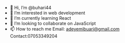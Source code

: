 - 👋 Hi, I’m @buhari44
- 👀 I’m interested in web development
- 🌱 I’m currently learning React
- 💞️ I’m looking to collaborate on JavaScript
- 📫 How to reach me 
Email: adeyemibuari@gmail.com
Contact:07053349204

<!---
buhari44/buhari44 is a ✨ special ✨ repository because its `README.md` (this file) appears on your GitHub profile.
You can click the Preview link to take a look at your changes.
--->
